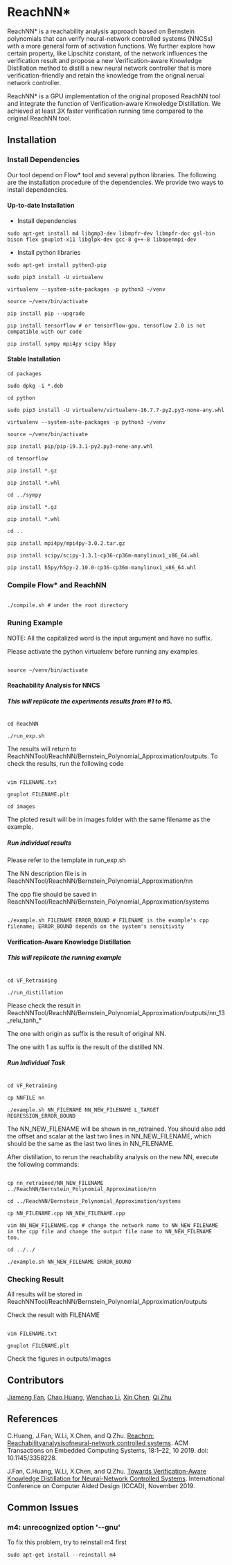 # ReachNN*
ReachNN* is a reachability analysis approach based on Bernstein
polynomials that can verify neural-network controlled systems (NNCSs)
with a more general form of activation functions. We further explore how
certain property, like Lipschitz constant, of the network influences the
verification result and propose a new Verification-aware Knowledge
Distillation method to distill a new neural network controller that is
more verification-friendly and retain the knowledge from the orignal
nerual network controller.

ReachNN* is a GPU implementation of the original proposed ReachNN tool
and integrate the function of Verification-aware Knwoledge
Distillation. We achieved at least 3X faster verification running time
compared to the original ReachNN tool.


## Installation

### Install Dependencies
Our tool depend on Flow* tool and several python libraries. The following are
the installation procedure of the dependencies. We provide two ways to
install dependencies.

#### Up-to-date Installation
- Install dependencies
```
sudo apt-get install m4 libgmp3-dev libmpfr-dev libmpfr-doc gsl-bin bison flex gnuplot-x11 libglpk-dev gcc-8 g++-8 libopenmpi-dev
```
- Install python libraries
```
sudo apt-get install python3-pip

sudo pip3 install -U virtualenv

virtualenv --system-site-packages -p python3 ~/venv

source ~/venv/bin/activate

pip install pip --upgrade

pip install tensorflow # or tensorflow-gpu, tensoflow 2.0 is not
compatible with our code

pip install sympy mpi4py scipy h5py

```

#### Stable Installation
```
cd packages

sudo dpkg -i *.deb

cd python

sudo pip3 install -U virtualenv/virtualenv-16.7.7-py2.py3-none-any.whl

virtualenv --system-site-packages -p python3 ~/venv

source ~/venv/bin/activate

pip install pip/pip-19.3.1-py2.py3-none-any.whl

cd tensorflow

pip install *.gz

pip install *.whl

cd ../sympy

pip install *.gz

pip install *.whl

cd ..

pip install mpi4py/mpi4py-3.0.2.tar.gz

pip install scipy/scipy-1.3.1-cp36-cp36m-manylinux1_x86_64.whl

pip install h5py/h5py-2.10.0-cp36-cp36m-manylinux1_x86_64.whl

```

### Compile Flow* and ReachNN

```

./compile.sh # under the root directory

```

### Runing Example

NOTE: All the capitalized word is the input argument and have no suffix.

Please activate the python virtualenv before running any examples

```

source ~/venv/bin/activate

```

#### Reachability Analysis for NNCS

##### This will replicate the experiments results from #1 to #5.

```

cd ReachNN

./run_exp.sh

```

The results will return to ReachNNTool/ReachNN/Bernstein_Polynomial_Approximation/outputs. To check the results, run the following code

```

vim FILENAME.txt

gnuplot FILENAME.plt

cd images

```

The ploted result will be in images folder with the same filename as the example.

##### Run individual results
Please refer to the template in run_exp.sh

The NN description file is in ReachNNTool/ReachNN/Bernstein_Polynomial_Approximation/nn

The cpp file should be saved in ReachNNTool/ReachNN/Bernstein_Polynomial_Approximation/systems

```

./example.sh FILENAME ERROR_BOUND # FILENAME is the example's cpp filename; ERROR_BOUND depends on the system's sensitivity

```

#### Verification-Aware Knowledge Distillation

##### This will replicate the running example
```

cd VF_Retraining

./run_distillation

```
Please check the result in ReachNNTool/ReachNN/Bernstein_Polynomial_Approximation/outputs/nn_13_relu_tanh_*

The one with origin as suffix is the result of original NN.

The one with 1 as suffix is the result of the distilled NN.

##### Run Individual Task
```

cd VF_Retraining

cp NNFILE nn

./example.sh NN_FILENAME NN_NEW_FILENAME L_TARGET REGRESSION_ERROR_BOUND

```

The NN_NEW_FILENAME will be shown in nn_retrained. You should also add the offset and scalar at the last two lines in NN_NEW_FILENAME, which should be the same as the last two lines in NN_FILENAME.

After distillation, to rerun the reachability analysis on the new NN, execute the following commands:

```

cp nn_retrained/NN_NEW_FILENAME ../ReachNN/Bernstein_Polynomial_Approximation/nn

cd ../ReachNN/Bernstein_Polynomial_Approximation/systems

cp NN_FILENAME.cpp NN_NEW_FILENAME.cpp

vim NN_NEW_FILENAME.cpp # change the network name to NN_NEW_FILENAME in the cpp file and change the output file name to NN_NEW_FILENAME too.

cd ../../

./example.sh NN_NEW_FILENAME ERROR_BOUND

```

### Checking Result

All results will be stored in ReachNNTool/ReachNN/Bernstein_Polynomial_Approximation/outputs

Check the result with FILENAME

```

vim FILENAME.txt

gnuplot FILENAME.plt

```

Check the figures in outputs/images

## Contributors
[Jiameng Fan](https://www.jiamengf.com), [Chao Huang](https://chaohuang2018.github.io/main/), [Wenchao Li](http://sites.bu.edu/depend/people/), [Xin Chen](https://udayton.edu/directory/artssciences/computerscience/chen-xin.php), [Qi Zhu](http://users.eecs.northwestern.edu/~qzhu/)

## References
C.Huang, J.Fan, W.Li, X.Chen, and Q.Zhu.
[Reachnn: Reachabilityanalysisofneural-network controlled systems](https://dl.acm.org/citation.cfm?id=3358228).
ACM Transactions on Embedded Computing Systems, 18:1–22, 10 2019. doi: 10.1145/3358228.

J.Fan, C.Huang, W.Li, X.Chen, and Q.Zhu.
[Towards Verification-Aware Knowledge Distillation for Neural-Network Controlled Systems](https://ieeexplore.ieee.org/abstract/document/8942059).
International Conference on Computer Aided Design (ICCAD), November 2019.

## Common Issues
### m4: unrecognized option '--gnu'
To fix this problem, try to reinstall m4 first
```
sudo apt-get install --reinstall m4
```

